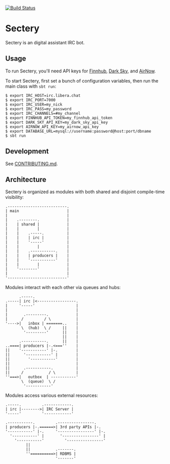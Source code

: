 [![Build Status][build-badge]][build-link]

[build-badge]: https://github.com/earldouglas/sectery/workflows/build/badge.svg "Build Status"
[build-link]: https://github.com/earldouglas/sectery/actions "GitHub Actions"

# Sectery

Sectery is an digital assistant IRC bot.

## Usage

To run Sectery, you'll need API keys for
[Finnhub](https://finnhub.io/docs/api), [Dark
Sky](https://darksky.net/dev), and
[AirNow](https://docs.airnowapi.org/).

To start Sectery, first set a bunch of configuration variables, then run
the main class with `sbt run`:

```
$ export IRC_HOST=irc.libera.chat
$ export IRC_PORT=7000
$ export IRC_USER=my_nick
$ export IRC_PASS=my_password
$ export IRC_CHANNELS=#my_channel
$ export FINNHUB_API_TOKEN=my_finnhub_api_token
$ export DARK_SKY_API_KEY=my_dark_sky_api_key
$ export AIRNOW_API_KEY=my_airnow_api_key
$ export DATABASE_URL=mysql://username:password@host:port/dbname
$ sbt run
```

## Development

See [CONTRIBUTING.md](CONTRIBUTING.md).

## Architecture

Sectery is organized as modules with both shared and disjoint
compile-time visibility:

```
.--------------------------.
| main                     |
|                          |
|    .--------.            |
|    | shared |            |
|    |        |            |
|    |    .-----.          |
|    |    | irc |          |
|    |    '-----'          |
|    |        |            |
|    |    .-----------.    |
|    |    | producers |    |
|    |    '-----------'    |
|    |        |            |
|    '--------'            |
|                          |
'--------------------------'
```

Modules interact with each other via queues and hubs:

```
      .-----.
.-----| irc |<-----------------.
|     '-----'                  |
|                              |
|       .---------.            |
|      /         / \           |
'---->|   inbox | =======..    |
       \  (hub)  \ /     ||    |
        '---------'      ||    |
                         ||    |
      .-----------.      ||    |
..====| producers |-.<===''    |
||    '-----------' |-.        |
||      '-----------' |        |
||        '-----------'        |
||                             |
||      .-----------.          |
||     /           / \         |
''===>|   outbox  | -----------'
       \  (queue)  \ /
        '-----------'
```

Modules access various external resources:

```
.-----.         .------------.
| irc |-------->| IRC Server |
'-----'         '------------'

.-----------.         .----------------.
| producers |-.======>| 3rd party APIs |-.
'-----------' |-.     '----------------' |-.
  '-----------' |       '----------------' |
    '-----------'         '----------------'
         ||
         ||           .-------.
         ''==========>| RDBMS |
                      '-------'
```
